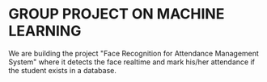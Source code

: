 # GROUP PROJECT ON MACHINE LEARNING 
We are building the project "Face Recognition for Attendance Management System" where it detects the face realtime and mark his/her attendance if the student exists in a database.
